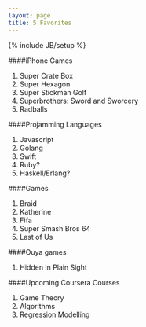 ```yaml
---
layout: page
title: 5 Favorites
---
```

{% include JB/setup %}

####iPhone Games

1. Super Crate Box
1. Super Hexagon
1. Super Stickman Golf
1. Superbrothers: Sword and Sworcery
1. Radballs

####Projamming Languages

1. Javascript
1. Golang
1. Swift
1. Ruby?
1. Haskell/Erlang?

####Games

1. Braid
1. Katherine
1. Fifa
1. Super Smash Bros 64
1. Last of Us

####Ouya games

1. Hidden in Plain Sight

####Upcoming Coursera Courses

1. Game Theory
1. Algorithms
1. Regression Modelling
